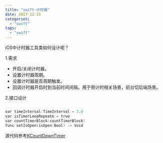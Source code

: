```yaml
---
title: "swift-计时器"
date: 2017-12-15
categories:
  - "swift"
tags:
  - "swift"
---
```

<!--more-->

iOS中计时器工具类如何设计呢？
<!--more-->

1.需求

* 开启/关闭计时器。
* 设置计时器周期。
* 设置计时器是否周期触发。
* 回调计时器开启时到当前时间间隔。用于倒计时相关场景，前台切后端场景。

2.接口设计

```objective-c

var timeInterval:TimeInterval = 1.0
var isTimerLoopRepeate = true
var countTimerBlock:countTimerBlock!
func setIsOpen(isOpen:Bool) -> Void

```

源代码参考[KCountDownTimer](https://github.com/ksnowlv/KCountDownTimer)
